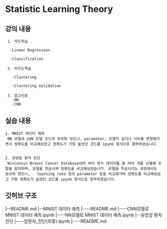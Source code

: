 # Statistic Learning Theory
## 강의 내용
     1. 지도학습
     
      -Linear Regression
      
      -Classification
      
     2. 비지도학습
     
       -Clustering
       
       -Clustering Validation
       
     3. 알고리즘
       -NN
       -CNN
       
## 실습 내용
    1. MNIST 데이터 예측
     NN 모델과 CNN 모델 코드의 정규화 정도나, parameter, 모델의 깊이나 너비를 변경해가면서 정확도를 비교해보았고 정확도가 가장 높았던 코드를 ipynb 형식으로 첨부하였습니다.
    
    
    2. 유방암 환자 진단
     Wisconsin Breast Cancer Database내의 여러 변수 데이터들 중 여러 개를 선별해 조합을 달리하며, 모델을 학습시켜 정확도를 비교해보았습니다. 모델을 학습시키는 과정에서도 정규화 정도나,   learning rate 등의 parameter 등을 비교해가며 정확도를 비교해보았고 가장 정확도가 높았던 코드를 ipynb 형식으로 첨부하였습니다.
## 깃허브 구조
|--README.md
|--MNIST 데이터 예측
|----README.md
|----CNN모델로 MNIST 데이터 예측.ipynb
|----NN모델로 MNIST 데이터 예측.ipynb
|--유방암 환자 진단
|----암환자_진단(최종).ipynb
|----README.md
